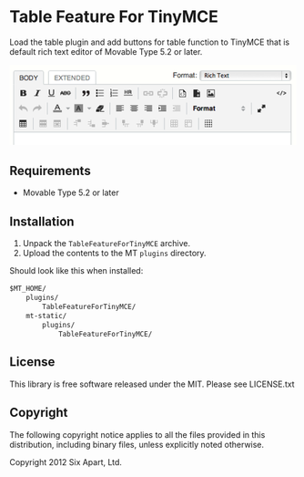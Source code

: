 # Table Feature For TinyMCE

Load the table plugin and add buttons for table function to TinyMCE that is default rich text editor of Movable Type 5.2 or later.

![Screenshot](https://github.com/movabletype/mt-plugin-table-feature-for-tinymce/raw/master/artwork/screenshot.png)


## Requirements

* Movable Type 5.2 or later

## Installation

1. Unpack the `TableFeatureForTinyMCE` archive.
2. Upload the contents to the MT `plugins` directory.

Should look like this when installed:

    $MT_HOME/
        plugins/
            TableFeatureForTinyMCE/
        mt-static/
            plugins/
                TableFeatureForTinyMCE/
            

## License

This library is free software released under the MIT. Please see LICENSE.txt
 
 
## Copyright

The following copyright notice applies to all the files provided in this
distribution, including binary files, unless explicitly noted otherwise.

Copyright 2012 Six Apart, Ltd.
